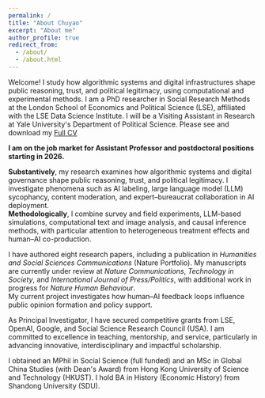 ```yaml
---
permalink: /
title: "About Chuyao"
excerpt: "About me"
author_profile: true
redirect_from: 
  - /about/
  - /about.html
---
```


Welcome! I study how algorithmic systems and digital infrastructures shape public reasoning, trust, and political legitimacy, using computational and experimental methods. I am a PhD researcher in Social Research Methods at the London School of Economics and Political Science (LSE), affiliated with the LSE Data Science Institute. I will be a Visiting Assistant in Research at Yale University's Department of Political Science.  Please see and download my [Full CV](/files/ChuyaoWANG_LSE_CV.pdf)

**I am on the job market for Assistant Professor and postdoctoral positions starting in 2026.**

**Substantively**, my research examines how algorithmic systems and digital governance shape public reasoning, trust, and political legitimacy. I investigate phenomena such as AI labeling, large language model (LLM) sycophancy, content moderation, and expert–bureaucrat collaboration in AI deployment.  
**Methodologically**, I combine survey and field experiments, LLM-based simulations, computational text and image analysis, and causal inference methods, with particular attention to heterogeneous treatment effects and human–AI co-production.

I have authored eight research papers, including a publication in *Humanities and Social Sciences Communications* (Nature Portfolio). My manuscripts are currently under review at *Nature Communications*, *Technology in Society*, and *International Journal of Press/Politics*, with additional work in progress for *Nature Human Behaviour*.  
My current project investigates how human–AI feedback loops influence public opinion formation and policy support.

As Principal Investigator, I have secured competitive grants from LSE, OpenAI, Google, and Social Science Research Council (USA). I am committed to excellence in teaching, mentorship, and service, particularly in advancing innovative, interdisciplinary and impactful scholarship.

I obtained an MPhil in Social Science (full funded) and an MSc in Global China Studies (with Dean's Award) from Hong Kong University of Science and Technology (HKUST). I hold BA in History (Economic History) from Shandong University (SDU).
